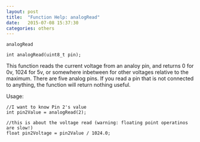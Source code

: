 ```yaml
---
layout: post
title:  "Function Help: analogRead"
date:   2015-07-08 15:37:30
categories: others
---
```


	analogRead

	int analogRead(uint8_t pin);

This function reads the current voltage from an analoy pin, and returns 0 for 0v, 1024 for 5v, or somewhere inbetween for other voltages relative to the maximum.
There are five analog pins.
If you read a pin that is not connected to anything, the function will return nothing useful.

Usage:
	
	//I want to know Pin 2's value
	int pin2Value = analogRead(2);

	//this is about the voltage read (warning: floating point operatinos are slow!)
	float pin2Voltage = pin2Value / 1024.0;


